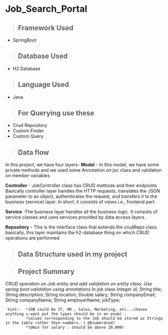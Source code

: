 # Job_Search_Portal
>## Framework Used 
 * SpringBoot
>## Database Used 
 * H2 Database
>## Language Used
* Java
>## For Querying use these
* Crud Repository
* Custom Finder
* Custom Query 
>## Data flow
In this project, we have four layers-
 **Model** - In this model, we have some private methods and we used some Annotation on joc class and validation on member variables
 
 **Controller** -  JobController class has CRUD methods and their endpoints Basically controller layer handles the HTTP requests, translates the JSON parameter to an object,  authenticates the request, and transfers it to the business (service) layer. In short, it consists of views i.e., frontend part.
 
 **Service** -The business layer handles all the business logic. It consists of service classes and uses services provided by data access layers.
 
 **Repository** - This is the interface class that extends the crudRepo class. basically, this layer maintains the h2-database thing on which CRUD operations are performed


>## Data Structure used in my project
 



>## Project Summary
*CRUD operation on Job entity and add validation on entity class. Use spring boot validation using annotations*
In job class
   Integer id;
   String title;
   String description;
   String location;
   Double salary; 
   String companyEmail; 
   String companyName;
   String employerName;
   <Some-Enum> jobType;
   
     hint:-  *JOB could be IT, HR , Sales, Marketing, etc...choose anything u want put the types should be in an enum) -
             *values corresponding to the Job should be stored as Strings in the table rather than numbers. ( @Enumerated)
             *(@min for salary : should be above 20,000)




